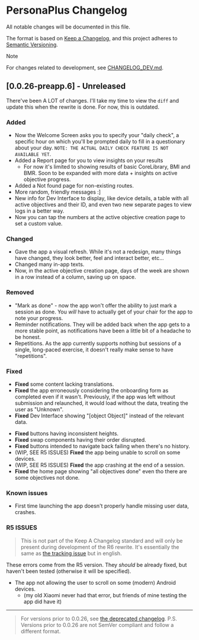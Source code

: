 # PersonaPlus Changelog

All notable changes will be documented in this file.

The format is <!--mostly--> based on [Keep a Changelog](https://keepachangelog.com/en/1.1.0/),
and this project adheres to [Semantic Versioning](https://semver.org/spec/v2.0.0.html).

> [!NOTE]
> For changes related to development, see [CHANGELOG_DEV.md](CHANGELOG_DEV.md).

## [0.0.26-preapp.6] - Unreleased

There've been A LOT of changes. I'll take my time to view the `diff` and update this when the rewrite is done. For now, this is outdated.

### Added

- Now the Welcome Screen asks you to specify your "daily check", a specific hour on which you'll be prompted daily to fill in a questionary about your day. `NOTE: THE ACTUAL DAILY CHECK FEATURE IS NOT AVAILABLE YET`.
- Added a Report page for you to view insights on your results
  - For now it's limited to showing results of basic CoreLibrary, BMI and BMR. Soon to be expanded with more data + insights on active objective progress.
- Added a Not found page for non-existing routes.
- More random, friendly messages :]
- New info for Dev Interface to display, like device details, a table with all active objectives and their ID, and even two new separate pages to view logs in a better way.
- Now you can tap the numbers at the active objective creation page to set a custom value.

### Changed

- Gave the app a visual refresh. While it's not a redesign, many things have changed, they look better, feel and interact better, etc...
- Changed many in-app texts.
- Now, in the active objective creation page, days of the week are shown in a row instead of a column, saving up on space.

### Removed

- "Mark as done" - now the app won't offer the ability to just mark a session as done. You _will_ have to actually get of your chair for the app to note your progress.
- Reminder notifications. They will be added back when the app gets to a more stable point, as notifications have been a little bit of a headache to be honest.
- Repetitions. As the app currently supports nothing but sessions of a single, long-paced exercise, it doesn't really make sense to have "repetitions".

### Fixed

- **Fixed** some content lacking translations.
- **Fixed** the app erroneously considering the onboarding form as completed even if it wasn't. Previously, if the app was left without submission and relaunched, it would load without the data, treating the user as "Unknown".
- **Fixed** Dev Interface showing "[object Object]" instead of the relevant data.
<!-- - ~~Fixed the app registering multiple times for reminder notifications, causing unwanted reminders.~~ ("Fixed" by removal of the feature. Will be re-added.) -->
- **Fixed** buttons having inconsistent heights.
- **Fixed** swap components having their order disrupted.
- **Fixed** buttons intended to navigate back failing when there's no history.
- (WIP, SEE R5 ISSUES) **Fixed** the app being unable to scroll on some devices.
- (WIP, SEE R5 ISSUES) **Fixed** the app crashing at the end of a session.
- **Fixed** the home page showing "all objectives done" even tho there are some objectives not done.

### Known issues <!-- not part of the Keep A Changelog standard -->

- First time launching the app doesn't properly handle missing user data, crashes.

### R5 ISSUES

> This is not part of the Keep A Changelog standard and will only be present during development of the R6 rewrite. It's essentially the same as [the tracking issue](https://github.com/ZakaHaceCosas/personaplus/issues/3) but in english.

These errors come from the R5 version. They _should_ be already fixed, but haven't been tested (otherwise it will be specified).

- The app not allowing the user to scroll on some (modern) Android devices.
  - (my old Xiaomi never had that error, but friends of mine testing the app did have it)

---

> For versions prior to 0.0.26, see [the deprecated changelog](CHANGELOG.deprecated.md).
> P.S. Versions prior to 0.0.26 are not SemVer compliant and follow a different format.
